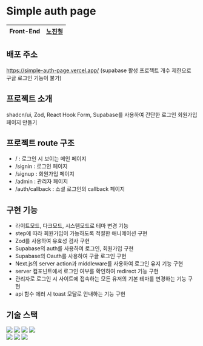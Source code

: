 # Simple auth page

| Front-End | [노진철](https://github.com/jinoc-git) |
| --------- | -------------------------------------- |

## 배포 주소

https://simple-auth-page.vercel.app/
(supabase 활성 프로젝트 개수 제한으로 구글 로그인 기능이 불가)

## 프로젝트 소개

shadcn/ui, Zod, React Hook Form, Supabase를 사용하여 간단한 로그인 회원가입 페이지 만들기

## 프로젝트 route 구조

- / : 로그인 시 보이는 메인 페이지
- /signin : 로그인 페이지
- /signup : 회원가입 페이지
- /admin : 관리자 페이지
- /auth/callback : 소셜 로그인의 callback 페이지

## 구현 기능

- 라이트모드, 다크모드, 시스템모드로 테마 변경 기능
- step에 따라 회원가입이 가능하도록 적절한 애니메이션 구현
- Zod를 사용하여 유효성 검사 구현
- Supabase의 auth를 사용하여 로그인, 회원가입 구현
- Supabase의 Oauth를 사용하여 구글 로그인 구현
- Next.js의 server action과 middleware를 사용하여 로그인 유지 기능 구현
- server 컴포넌트에서 로그인 여부를 확인하여 redirect 기능 구현
- 관리자로 로그인 시 사이트에 접속하는 모든 유저의 기본 테마를 변경하는 기능 구현
- api 함수 에러 시 toast 모달로 안내하는 기능 구현

## 기술 스택

<div>
  <img src="https://img.shields.io/badge/typescript-3178C6?style=for-the-badge&logo=typescript&logoColor=white"/>
  <img src="https://img.shields.io/badge/react-%2320232a.svg?style=for-the-badge&logo=react&logoColor=%2361DAFB"/>
  <img src="https://img.shields.io/badge/next-000000?style=for-the-badge&logo=nextdotjs&logoColor=white"/>
	<img src="https://img.shields.io/badge/tailwindCss-06B6D4?style=for-the-badge&logo=tailwindcss&logoColor=white"/> <br />
  <img src="https://img.shields.io/badge/supabase-3FCF8E?style=for-the-badge&logo=supabase&logoColor=white">
  <img src="https://img.shields.io/badge/eslint-4B32C3?style=for-the-badge&logo=eslint&logoColor=white">
  <img src="https://img.shields.io/badge/prettier-F7B93E?style=for-the-badge&logo=prettier&logoColor=white">
</div>
